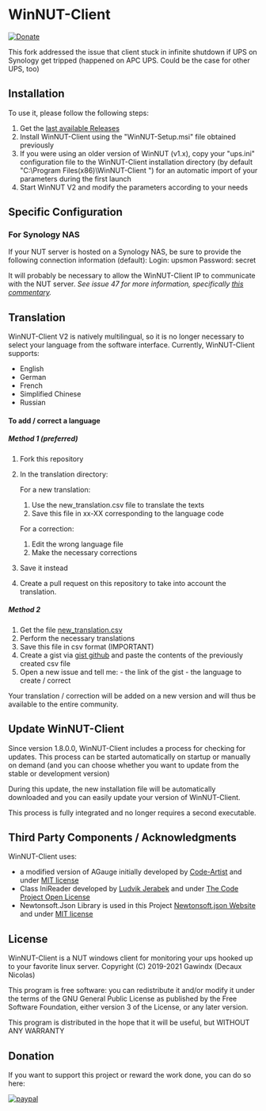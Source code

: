 # WinNUT-Client

[![Donate](https://img.shields.io/badge/Donate-PayPal-green.svg)](https://www.paypal.com/donate?hosted_button_id=FAFJ3ZKMENGCU)

This fork addressed the issue that client stuck in infinite shutdown if UPS on Synology get tripped (happened on APC UPS. Could be the case for other UPS, too)

## Installation
To use it, please follow the following steps:
1. Get the [last available Releases](https://github.com/gawindx/WinNUT-Client/releases)
2. Install WinNUT-Client using the "WinNUT-Setup.msi" file obtained previously
3. If you were using an older version of WinNUT (v1.x), copy your "ups.ini" configuration file to the WinNUT-Client installation directory (by default "C:\Program Files(x86)\WinNUT-Client ") for an automatic import of your parameters during the first launch
4. Start WinNUT V2 and modify the parameters according to your needs

## Specific Configuration

### For Synology NAS 
If your NUT server is hosted on a Synology NAS, be sure to provide the following connection information (default):
Login: upsmon
Password: secret

It will probably be necessary to allow the WinNUT-Client IP to communicate with the NUT server.
*See issue 47 for more information, specifically [this commentary](https://github.com/gawindx/WinNUT-Client/issues/47#issuecomment-759180793).*

### 
## Translation
WinNUT-Client V2 is natively multilingual, so it is no longer necessary to select your language from the software interface.
Currently, WinNUT-Client supports:
- English
- German
- French
- Simplified Chinese
- Russian

#### To add / correct a language

##### Method 1 (preferred)
1. Fork this repository
2. In the translation directory:

	For a new translation:
	1. Use the new_translation.csv file to translate the texts
	2. Save this file in xx-XX corresponding to the language code

	For a correction:
	1. Edit the wrong language file
	2. Make the necessary corrections

3. Save it instead
4. Create a pull request on this repository to take into account the translation.

##### Method 2
  1. Get the file [new_translation.csv](./Translation/new_translation.csv)
  2. Perform the necessary translations
  3. Save this file in csv format (IMPORTANT)
  4. Create a gist via [gist github](https://gist.github.com) and paste the contents of the previously created csv file
  5. Open a new issue and tell me:
	- the link of the gist
	- the language to create / correct

Your translation / correction will be added on a new version and will thus be available to the entire community.

## Update WinNUT-Client

Since version 1.8.0.0, WinNUT-Client includes a process for checking for updates.
This process can be started automatically on startup or manually on demand (and you can choose whether you want to update from the stable or development version)

During this update, the new installation file will be automatically downloaded and you can easily update your version of WinNUT-Client.

This process is fully integrated and no longer requires a second executable.

## Third Party Components / Acknowledgments

WinNUT-Client uses:
- a modified version of AGauge initially developed by [Code-Artist](https://github.com/Code-Artist/AGauge) and under [MIT license](https://opensource.org/licenses/MIT)
- Class IniReader developed by [Ludvik Jerabek](https://www.codeproject.com/Articles/21896/INI-Reader-Writer-Class-for-C-VB-NET-and-VBScript) and under [The Code Project Open License](http://www.codeproject.com/info/cpol10.aspx)
- Newtonsoft.Json Library is used in this Project [Newtonsoft.json Website](https://www.newtonsoft.com/json) and under [MIT license](https://opensource.org/licenses/MIT)

## License

WinNUT-Client is a NUT windows client for monitoring your ups hooked up to your favorite linux server.
Copyright (C) 2019-2021 Gawindx (Decaux Nicolas)

This program is free software: you can redistribute it and/or modify it under the terms of the
GNU General Public License as published by the Free Software Foundation, either version 3 of the
License, or any later version.

This program is distributed in the hope that it will be useful, but WITHOUT ANY WARRANTY

## Donation
If you want to support this project or reward the work done, you can do so here:

[![paypal](https://www.paypalobjects.com/en_US/FR/i/btn/btn_donateCC_LG.gif)](https://www.paypal.com/donate?hosted_button_id=FAFJ3ZKMENGCU)
